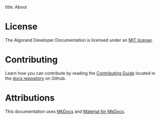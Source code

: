 title: About

# License

The Algorand Developer Documentation is licensed under an [MIT license](https://github.com/algorand/docs/blob/master/LICENSE.md). 

# Contributing

Learn how you can contribute by reading the [Contributing Guide](https://github.com/algorand/docs/blob/master/CONTRIBUTING.md) located in the [docs repository](https://github.com/algorand/docs) on Github. 

# Attributions

This documentation uses [MkDocs](https://www.mkdocs.org/) and [Material for MkDocs](https://squidfunk.github.io/mkdocs-material/).
